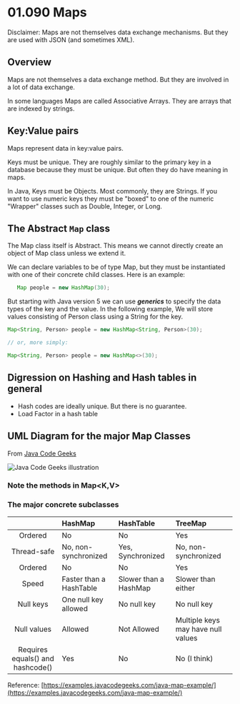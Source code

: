 # 01.090 Maps

Disclaimer:  Maps are not themselves data exchange mechanisms.  But they are used with JSON (and sometimes XML).  

## Overview

Maps are not themselves a data exchange method.  But they are involved in a lot of data exchange.

In some languages Maps are called Associative Arrays.  They are arrays that are indexed by strings. 

## Key:Value pairs

Maps represent data in key:value pairs.  

Keys must be unique.  They are roughly similar to the primary key in a database because they must be unique.  But often they do have meaning in maps.  

In Java, Keys must be Objects.  Most commonly, they are Strings.  If you want to use numeric keys they must be "boxed" to one of the numeric "Wrapper" classes such as Double, Integer, or Long.

## The Abstract `Map` class

The Map class itself is Abstract.  This means we cannot directly create an object of Map class unless we extend it.  

We can declare variables to be of type Map, but they must be instantiated with one of their concrete child classes.  Here is an example:

```java
   Map people = new HashMap(30);
```

But starting with Java version 5 we can use ***generics*** to specify the data types of the key and the value.  In the following example, We will store values consisting of Person class using a String for the key.

```java
Map<String, Person> people = new HashMap<String, Person>(30);

// or, more simply:

Map<String, Person> people = new HashMap<>(30);
```

## Digression on Hashing and Hash tables in general

* Hash codes are ideally unique.  But there is no guarantee.
* Load Factor in a hash table

## UML Diagram for the major Map Classes
From [Java Code Geeks](https://examples.javacodegeeks.com/wp-content/uploads/2019/07/javamap.jpg.webp)

![Java Code Geeks illustration](https://examples.javacodegeeks.com/wp-content/uploads/2019/07/javamap.jpg.webp)

### Note the methods in Map<K,V>

### The major concrete subclasses

&nbsp;|**HashMap**|**HashTable**|**TreeMap**
:---:|:---|:---|:---
Ordered|No|No|Yes
Thread-safe|No, non-synchronized|Yes, Synchronized|No, non-synchronized
Ordered|No|No|Yes
Speed| Faster than a HashTable|Slower than a HashMap|Slower than either
Null keys|One null key allowed|No null key|No null key
Null values|Allowed|Not Allowed|Multiple keys may have null values
Requires<br>equals() and hashcode()|Yes|No|No (I think)

Reference: [https://examples.javacodegeeks.com/java-map-example/](https://examples.javacodegeeks.com/java-map-example/)